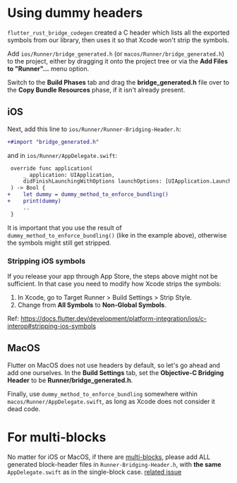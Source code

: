 # Using dummy headers

`flutter_rust_bridge_codegen` created a C header which lists all the
exported symbols from our library, then uses it so that Xcode won't strip
the symbols.

Add `ios/Runner/bridge_generated.h` (or `macos/Runner/bridge_generated.h`)
to the project, either by dragging it onto the project tree or
via the **Add Files to "Runner"...** menu option.

Switch to the **Build Phases** tab and drag the **bridge_generated.h** file over
to the **Copy Bundle Resources** phase, if it isn't already present.

## iOS

Next, add this line to `ios/Runner/Runner-Bridging-Header.h`:

```diff
+#import "bridge_generated.h"
```

and in `ios/Runner/AppDelegate.swift`:

```diff
 override func application(
     _ application: UIApplication,
     didFinishLaunchingWithOptions launchOptions: [UIApplication.LaunchOptionsKey: Any]?
 ) -> Bool {
+    let dummy = dummy_method_to_enforce_bundling()
+    print(dummy)
     ..
 }
```

It is important that you use the result of `dummy_method_to_enforce_bundling()` (like in the example above), otherwise the symbols might still get stripped.

### Stripping iOS symbols

If you release your app through App Store, the steps above might not be sufficient. In that case you need to modify how Xcode strips the symbols:

1. In Xcode, go to Target Runner > Build Settings > Strip Style.
2. Change from **All Symbols** to **Non-Global Symbols**.

Ref: https://docs.flutter.dev/development/platform-integration/ios/c-interop#stripping-ios-symbols


## MacOS

Flutter on MacOS does not use headers by default, so let's go ahead
and add one ourselves. In the **Build Settings** tab, set the
**Objective-C Bridging Header** to be **Runner/bridge_generated.h**.

Finally, use `dummy_method_to_enforce_bundling` somewhere within
`macos/Runner/AppDelegate.swift`, as long as Xcode does not consider it dead code.

# For multi-blocks
No matter for iOS or MacOS, if there are [multi-blocks](https://cjycode.com/flutter_rust_bridge/feature/multiple_files.html), please add ALL generated block-header files in `Runner-Bridging-Header.h`, with **the same** `AppDelegate.swift` as in the single-block case. [related issue](https://github.com/fzyzcjy/flutter_rust_bridge/issues/909)